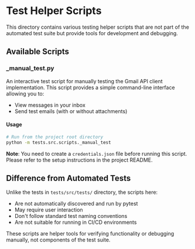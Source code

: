 # Test Helper Scripts

This directory contains various testing helper scripts that are not part of the automated test suite but provide tools for development and debugging.

## Available Scripts

### _manual_test.py

An interactive test script for manually testing the Gmail API client implementation. This script provides a simple command-line interface allowing you to:

- View messages in your inbox
- Send test emails (with or without attachments)

#### Usage

```bash
# Run from the project root directory
python -m tests.src.scripts._manual_test
```

**Note**: You need to create a `credentials.json` file before running this script. Please refer to the setup instructions in the project README.

## Difference from Automated Tests

Unlike the tests in `tests/src/tests/` directory, the scripts here:

- Are not automatically discovered and run by pytest
- May require user interaction
- Don't follow standard test naming conventions
- Are not suitable for running in CI/CD environments

These scripts are helper tools for verifying functionality or debugging manually, not components of the test suite. 